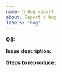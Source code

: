 ```yaml
---
name: 🐞 Bug report
about: Report a bug
labels: 'bug'
---
```


<!-- PLEASE INCLUDE A SCREENSHOT IF POSSIBLE -->

**OS:**

<!-- Docker/Windows/CentOS -->

**Issue description:**

<!-- Clear description of the issue you are seeing. -->

**Steps to reproduce:**

<!-- Give others an idea on how you can replicate the issue. -->
